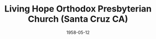 ---
date: &id001 1958-05-12
end_date: null
location:
  address: 1501 E. Alvin Avenue
  city: Santa Cruz
  state: CA
minister:
- end: 1962-01-01
  name: Rousas Rushdoony
  start: 1958-01-01
  type: Pastor
- end: 1965-01-01
  name: Arthur Riffel
  start: 1962-01-01
  type: Pastor
- end: 1976-01-01
  name: Melvin Nonhof
  start: 1965-01-01
  type: Pastor
- end: 1980-01-01
  name: Gordon Woolard
  start: 1977-01-01
  type: Pastor
- end: 1990-01-01
  name: Allen Moran
  start: 1981-01-01
  type: Pastor
- end: 2000-01-01
  name: Calvin Keller
  start: 1993-01-01
  type: Pastor
ministers:
- Rousas Rushdoony
- Arthur Riffel
- Melvin Nonhof
- Gordon Woolard
- Allen Moran
- Calvin Keller
name: Living Hope Orthodox Presbyterian Church
names:
- end: 2002-04-05
  name: Living Hope Orthodox Presbyterian Church
  start: 1958-05-12
- end: 1995-01-01
  name: Westminster Orthodox Presbyterian Church
  start: 1958-05-12
origination_date: *id001
raw_data: 'AR

  Santa Cruz

  Living Hope Orthodox Presbyterian Church  (May 12, 1958-April 5, 2002)

  (called Westminster Orthodox Presbyterian Church, 1958-1995)

  Pastors: Rousas Rushdoony, 1958-62

  Arthur Riffel, 1962-65

  Melvin Nonhof, 1965-76

  Gordon Woolard, 1977-80

  Allen Moran, 1981-90

  Calvin Keller, 1993-2000

  Santa Maria

  Covenant Grace OP Mission  (February 4, 1994-November 26, 2000)

  Redeemer Orthodox Presbyterian Church  (November 26, 2000- )

  1501 E. Alvin Avenue

  Evangelist: Nicholas Ganas, 1994-2000

  Pastors: Nicholas Ganas, 2000-2005

  Joshua Martin, 2007-

  '
received_from: null
states:
- CA
status:
  active: false
  end_date: null
  reason: null
  received_from: null
  withdrawal_to: null
title: Living Hope Orthodox Presbyterian Church (Santa Cruz CA)
year_established:
- 1958

---